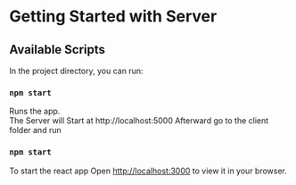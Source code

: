 # Getting Started with Server


## Available Scripts

In the project directory, you can run:

### `npm start`

Runs the app.\
The Server will Start at http://localhost:5000
Afterward go to the client folder and run

### `npm start`
To start the react app
Open [http://localhost:3000](http://localhost:3000) to view it in your browser.
